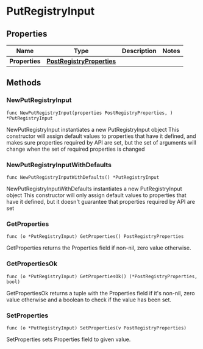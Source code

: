 # PutRegistryInput

## Properties

|Name | Type | Description | Notes|
|------------ | ------------- | ------------- | -------------|
|**Properties** | [**PostRegistryProperties**](PostRegistryProperties.md) |  | |

## Methods

### NewPutRegistryInput

`func NewPutRegistryInput(properties PostRegistryProperties, ) *PutRegistryInput`

NewPutRegistryInput instantiates a new PutRegistryInput object
This constructor will assign default values to properties that have it defined,
and makes sure properties required by API are set, but the set of arguments
will change when the set of required properties is changed

### NewPutRegistryInputWithDefaults

`func NewPutRegistryInputWithDefaults() *PutRegistryInput`

NewPutRegistryInputWithDefaults instantiates a new PutRegistryInput object
This constructor will only assign default values to properties that have it defined,
but it doesn't guarantee that properties required by API are set

### GetProperties

`func (o *PutRegistryInput) GetProperties() PostRegistryProperties`

GetProperties returns the Properties field if non-nil, zero value otherwise.

### GetPropertiesOk

`func (o *PutRegistryInput) GetPropertiesOk() (*PostRegistryProperties, bool)`

GetPropertiesOk returns a tuple with the Properties field if it's non-nil, zero value otherwise
and a boolean to check if the value has been set.

### SetProperties

`func (o *PutRegistryInput) SetProperties(v PostRegistryProperties)`

SetProperties sets Properties field to given value.



